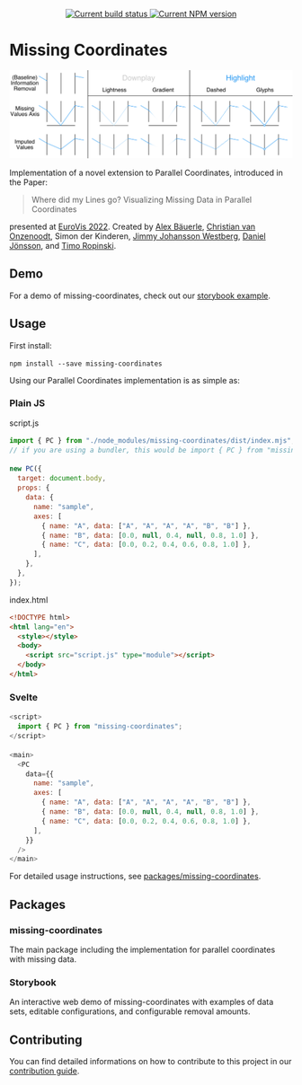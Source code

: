 <p align="center">
  <a href="https://github.com/Sparkier/Missing-Coordinates/actions/workflows/ci.yml">
    <img src="https://github.com/Sparkier/Missing-Coordinates/actions/workflows/ci.yml/badge.svg" alt="Current build status">
  </a>
  <a href="https://www.npmjs.com/package/missing-coordinates">
    <img src="https://img.shields.io/npm/v/missing-coordinates.svg" alt="Current NPM version">
  </a>
</p>

# Missing Coordinates

![Teaser Image](https://github.com/Sparkier/Missing-Coordinates/blob/70e6d731444b108e6bff597dac0cbbb15271d211/.github/readme_pictures/teaser.png)

Implementation of a novel extension to Parallel Coordinates, introduced in the Paper:

> Where did my Lines go? Visualizing Missing Data in Parallel Coordinates

presented at [EuroVis 2022](https://conferences.eg.org/eurovis2022/). Created by [Alex Bäuerle](https://a13x.io/), [Christian van Onzenoodt](https://onze.io/), Simon der Kinderen, [Jimmy Johansson Westberg](https://liu.se/en/employee/jimjo94), [Daniel Jönsson](https://liu.se/en/employee/danjo37), and [Timo Ropinski](https://viscom.uni-ulm.de/members/timo-ropinski/).

## Demo

For a demo of missing-coordinates, check out our [storybook example](http://a13x.io/Missing-Coordinates/).

## Usage 

First install:

`npm install --save missing-coordinates`

Using our Parallel Coordinates implementation is as simple as:

### Plain JS

script.js

```javascript
import { PC } from "./node_modules/missing-coordinates/dist/index.mjs";
// if you are using a bundler, this would be import { PC } from "missing-coordinates";

new PC({
  target: document.body,
  props: {
    data: {
      name: "sample",
      axes: [
        { name: "A", data: ["A", "A", "A", "A", "B", "B"] },
        { name: "B", data: [0.0, null, 0.4, null, 0.8, 1.0] },
        { name: "C", data: [0.0, 0.2, 0.4, 0.6, 0.8, 1.0] },
      ],
    },
  },
});
```

index.html

```html
<!DOCTYPE html>
<html lang="en">
  <style></style>
  <body>
    <script src="script.js" type="module"></script>
  </body>
</html>
```

### Svelte

```javascript
<script>
  import { PC } from "missing-coordinates";
</script>

<main>
  <PC
    data={{
      name: "sample",
      axes: [
        { name: "A", data: ["A", "A", "A", "A", "B", "B"] },
        { name: "B", data: [0.0, null, 0.4, null, 0.8, 1.0] },
        { name: "C", data: [0.0, 0.2, 0.4, 0.6, 0.8, 1.0] },
      ],
    }}
  />
</main>
```

For detailed usage instructions, see [packages/missing-coordinates](https://github.com/Sparkier/missing-coordinates/tree/main/packages/missing-coordinates).

## Packages

### missing-coordinates

The main package including the implementation for parallel coordinates with missing data.

### Storybook

An interactive web demo of missing-coordinates with examples of data sets, editable configurations, and configurable removal amounts.

## Contributing

You can find detailed informations on how to contribute to this project in our [contribution guide](https://github.com/Sparkier/Missing-Coordinates/blob/main/CONTRIBUTING.md).
